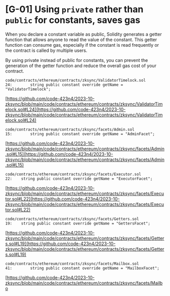 # [G-01] Using `private` rather than `public` for constants, saves gas
When you declare a constant variable as public, Solidity generates a getter function that allows anyone to read the value of the constant. This getter function can consume gas, especially if the constant is read frequently or the contract is called by multiple users.

By using private instead of public for constants, you can prevent the generation of the getter function and reduce the overall gas cost of your contract.
````solidity
code/contracts/ethereum/contracts/zksync/ValidatorTimelock.sol
24:        string public constant override getName = "ValidatorTimelock";
````
[https://github.com/code-423n4/2023-10-zksync/blob/main/code/contracts/ethereum/contracts/zksync/ValidatorTimelock.sol#L24](https://github.com/code-423n4/2023-10-zksync/blob/main/code/contracts/ethereum/contracts/zksync/ValidatorTimelock.sol#L24)
````solidity
code/contracts/ethereum/contracts/zksync/facets/Admin.sol
15:        string public constant override getName = "AdminFacet";
````
[https://github.com/code-423n4/2023-10-zksync/blob/main/code/contracts/ethereum/contracts/zksync/facets/Admin.sol#L15](https://github.com/code-423n4/2023-10-zksync/blob/main/code/contracts/ethereum/contracts/zksync/facets/Admin.sol#L15)
````solidity
code/contracts/ethereum/contracts/zksync/facets/Executor.sol
22:    string public constant override getName = "ExecutorFacet";
````
[https://github.com/code-423n4/2023-10-zksync/blob/main/code/contracts/ethereum/contracts/zksync/facets/Executor.sol#L22](https://github.com/code-423n4/2023-10-zksync/blob/main/code/contracts/ethereum/contracts/zksync/facets/Executor.sol#L22)
````solidity
code/contracts/ethereum/contracts/zksync/facets/Getters.sol
19:    string public constant override getName = "GettersFacet";
````
[https://github.com/code-423n4/2023-10-zksync/blob/main/code/contracts/ethereum/contracts/zksync/facets/Getters.sol#L19](https://github.com/code-423n4/2023-10-zksync/blob/main/code/contracts/ethereum/contracts/zksync/facets/Getters.sol#L19)
````solidity
code/contracts/ethereum/contracts/zksync/facets/Mailbox.sol
41:        string public constant override getName = "MailboxFacet";
````
[https://github.com/code-423n4/2023-10-zksync/blob/main/code/contracts/ethereum/contracts/zksync/facets/Mailbo